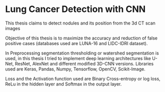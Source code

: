 # Lung Cancer Detection with CNN

This thesis claims to detect nodules and its position from the 3d CT scan images

Objective of this thesis is to maximize the accuracy and reduction of false positive cases (databases used are LUNA-16 and LIDC-IDRI dataset).

In Preprocessing segmentation thresholding or watershed segmentation is used, in this thesis I tried to implement deep learning architectures like U-Net, ResNet, AlexNet and different modified 3D-CNN versions. Libraries used are Keras, Pandas, Numpy, Tensorflow, OpenCV, Scikit-Image.

Loss and the Activation function used are Binary Cross-entropy or log loss, ReLu in the hidden layer and Softmax in the output layer.
